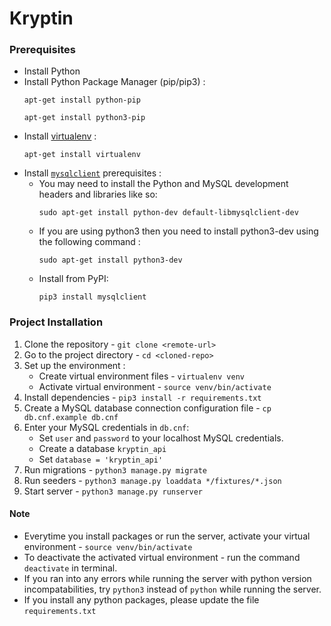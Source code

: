 # Kryptin

### Prerequisites
* Install Python
* Install Python Package Manager (pip/pip3) :
    ```
    apt-get install python-pip
    ```
    ```
    apt-get install python3-pip
    ```
* Install [virtualenv](https://gist.github.com/Geoyi/d9fab4f609e9f75941946be45000632b) :
    ```
    apt-get install virtualenv
    ```
* Install [`mysqlclient`](https://pypi.org/project/mysqlclient/) prerequisites :
    * You may need to install the Python and MySQL development headers and libraries like so:
        ```
        sudo apt-get install python-dev default-libmysqlclient-dev
        ```
    * If you are using python3 then you need to install python3-dev using the following command :
        ```
        sudo apt-get install python3-dev
        ```
    * Install from PyPI:
        ```
        pip3 install mysqlclient
        ```

### Project Installation

1. Clone the repository - `git clone <remote-url>`
2. Go to the project directory - `cd <cloned-repo>`
3. Set up the environment :
    * Create virtual environment files - `virtualenv venv`
    * Activate virtual environment - `source venv/bin/activate`
4. Install dependencies - `pip3 install -r requirements.txt`
5. Create a MySQL database connection configuration file - `cp db.cnf.example db.cnf`
6. Enter your MySQL credentials in `db.cnf`:
    * Set `user` and `password` to your localhost MySQL credentials.
    * Create a database `kryptin_api`
    * Set `database = 'kryptin_api'`
7. Run migrations - `python3 manage.py migrate`
8. Run seeders - `python3 manage.py loaddata */fixtures/*.json`
9. Start server - `python3 manage.py runserver`

#### Note
* Everytime you install packages or run the server, activate your virtual environment - `source venv/bin/activate`
* To deactivate the activated virtual environment - run the command `deactivate` in terminal.
* If you ran into any errors while running the server with python version incompatabilities, try `python3` instead of `python` while running the server.
* If you install any python packages, please update the file `requirements.txt`
